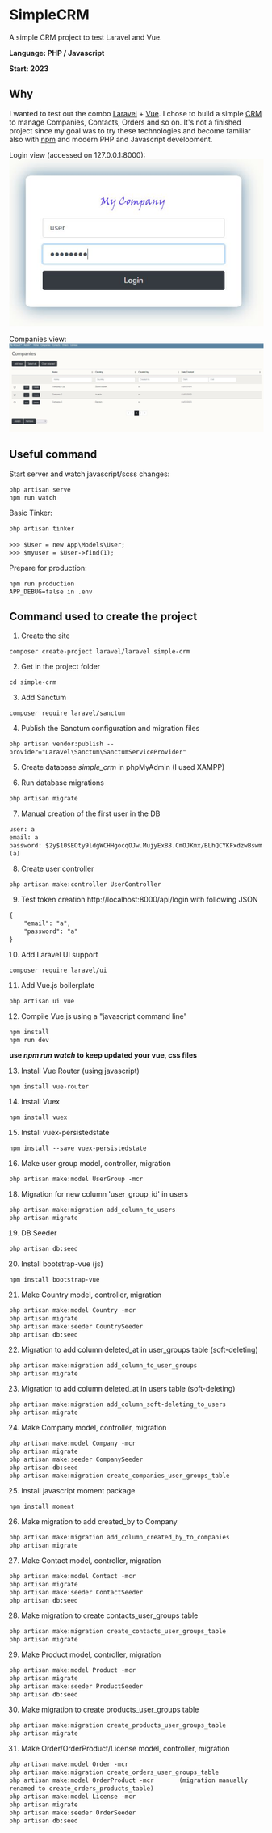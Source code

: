 # SimpleCRM
A simple CRM project to test Laravel and Vue.

**Language: PHP / Javascript**

**Start: 2023**

## Why
I wanted to test out the combo [Laravel](https://laravel.com/) + [Vue](https://vuejs.org/). I chose to build a simple [CRM](https://en.wikipedia.org/wiki/Customer_relationship_management) to manage Companies, Contacts, Orders and so on. It's not a finished project since my goal was to try these technologies and become familiar also with [npm](https://www.npmjs.com/) and modern PHP and Javascript development.

Login view (accessed on 127.0.0.1:8000):
![login](/images/login.jpg)

Companies view:
![companies](/images/companies.jpg)

## Useful command
Start server and watch javascript/scss changes:
```
php artisan serve
npm run watch
```

Basic Tinker:
```
php artisan tinker

>>> $User = new App\Models\User;
>>> $myuser = $User->find(1);
```

Prepare for production:
```
npm run production
APP_DEBUG=false in .env
```

## Command used to create the project
1. Create the site
```
composer create-project laravel/laravel simple-crm
```

2. Get in the project folder
```
cd simple-crm
```

3. Add Sanctum
```
composer require laravel/sanctum
```

4. Publish the Sanctum configuration and migration files
```
php artisan vendor:publish --provider="Laravel\Sanctum\SanctumServiceProvider"
```

5. Create database _simple_crm_ in phpMyAdmin (I used XAMPP)

6. Run database migrations
```
php artisan migrate
```

7. Manual creation of the first user in the DB
```
user: a
email: a
password: $2y$10$EOty9ldgWCHHgocqOJw.MujyEx88.CmOJKmx/BLhQCYKFxdzwBswm (a)
```

8. Create user controller
```
php artisan make:controller UserController
```

9. Test token creation http://localhost:8000/api/login with following JSON
```
{
	"email": "a",
	"password": "a"
}
```

10. Add Laravel UI support
```
composer require laravel/ui
```

11. Add Vue.js boilerplate
```
php artisan ui vue
```

12. Compile Vue.js using a "javascript command line"
```
npm install
npm run dev
```

**use _npm run watch_ to keep updated your vue, css files**

13. Install Vue Router (using javascript)
```
npm install vue-router
```

14. Install Vuex
```
npm install vuex
```

15. Install vuex-persistedstate
```
npm install --save vuex-persistedstate
```

16. Make user group model, controller, migration
```
php artisan make:model UserGroup -mcr
```

18. Migration for new column 'user_group_id' in users
```
php artisan make:migration add_column_to_users
php artisan migrate
```

19. DB Seeder
```
php artisan db:seed
```

20. Install bootstrap-vue (js)
```
npm install bootstrap-vue
```

21. Make Country model, controller, migration
```
php artisan make:model Country -mcr
php artisan migrate
php artisan make:seeder CountrySeeder
php artisan db:seed
```

22. Migration to add column deleted_at in user_groups table (soft-deleting)
```
php artisan make:migration add_column_to_user_groups
php artisan migrate
```

23. Migration to add column deleted_at in users table (soft-deleting)
```
php artisan make:migration add_column_soft-deleting_to_users
php artisan migrate
```

24. Make Company model, controller, migration
```
php artisan make:model Company -mcr
php artisan migrate
php artisan make:seeder CompanySeeder
php artisan db:seed
php artisan make:migration create_companies_user_groups_table
```

25. Install javascript moment package
```
npm install moment
```

26. Make migration to add created_by to Company
```
php artisan make:migration add_column_created_by_to_companies
php artisan migrate
```

27. Make Contact model, controller, migration
```
php artisan make:model Contact -mcr
php artisan migrate
php artisan make:seeder ContactSeeder
php artisan db:seed
```

28. Make migration to create contacts_user_groups table
```
php artisan make:migration create_contacts_user_groups_table
php artisan migrate
```

29. Make Product model, controller, migration
```
php artisan make:model Product -mcr
php artisan migrate
php artisan make:seeder ProductSeeder
php artisan db:seed
```

30. Make migration to create products_user_groups table
```
php artisan make:migration create_products_user_groups_table
php artisan migrate
```

31. Make Order/OrderProduct/License model, controller, migration
```
php artisan make:model Order -mcr
php artisan make:migration create_orders_user_groups_table
php artisan make:model OrderProduct -mcr       (migration manually renamed to create_orders_products_table)
php artisan make:model License -mcr
php artisan migrate
php artisan make:seeder OrderSeeder
php artisan db:seed
```

